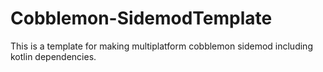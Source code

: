 # Cobblemon-SidemodTemplate
This is a template for making multiplatform cobblemon sidemod including kotlin dependencies.
